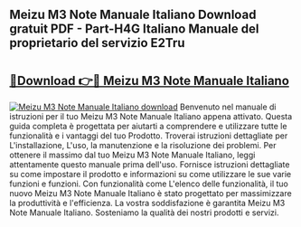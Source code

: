 ## Meizu M3 Note Manuale Italiano Download gratuit PDF - Part-H4G Italiano Manuale del proprietario del servizio E2Tru

# <h2><a href="http://dfbntrf.blite.top/?on=Meizu+M3+Note+Manuale+Italiano">🔗Download 👉🔴 Meizu M3 Note Manuale Italiano</a></h2>

[![Meizu M3 Note Manuale Italiano download](https://i.imgur.com/lujVjoI.png)](http://dfbntrf.blite.top/?on=Meizu+M3+Note+Manuale+Italiano)
Benvenuto nel manuale di istruzioni per il tuo Meizu M3 Note Manuale Italiano appena attivato. Questa guida completa è progettata per aiutarti a comprendere e utilizzare tutte le funzionalità e i vantaggi del tuo Prodotto. Troverai istruzioni dettagliate per L'installazione, L'uso, la manutenzione e la risoluzione dei problemi. Per ottenere il massimo dal tuo Meizu M3 Note Manuale Italiano, leggi attentamente questo manuale prima dell'uso. Fornisce istruzioni dettagliate su come impostare il prodotto e informazioni su come utilizzare le sue varie funzioni e funzioni. Con funzionalità come L'elenco delle funzionalità, il tuo nuovo Meizu M3 Note Manuale Italiano è stato progettato per massimizzare la produttività e l'efficienza. La vostra soddisfazione è garantita Meizu M3 Note Manuale Italiano. Sosteniamo la qualità dei nostri prodotti e servizi.
